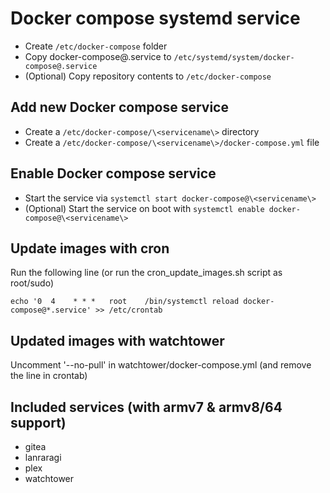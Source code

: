 # Docker compose systemd service

* Create `/etc/docker-compose` folder
* Copy docker-compose@.service to `/etc/systemd/system/docker-compose@.service`
* (Optional) Copy repository contents to `/etc/docker-compose`

## Add new Docker compose service
* Create a `/etc/docker-compose/\<servicename\>` directory
* Create a `/etc/docker-compose/\<servicename\>/docker-compose.yml` file

## Enable Docker compose service
* Start the service via `systemctl start docker-compose@\<servicename\>`
* (Optional) Start the service on boot with `systemctl enable docker-compose@\<servicename\>`

## Update images with cron
Run the following line (or run the cron_update_images.sh script as root/sudo)
```
echo '0  4    * * *   root    /bin/systemctl reload docker-compose@*.service' >> /etc/crontab
```

## Updated images with watchtower
Uncomment '--no-pull' in watchtower/docker-compose.yml (and remove the line in crontab)

## Included services (with armv7 & armv8/64 support)
* gitea
* lanraragi
* plex
* watchtower
